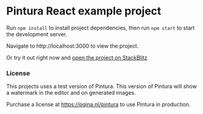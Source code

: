 # Pintura React example project

Run `npm install` to install project dependencies, then run `npm start` to start the development server.

Navigate to http://localhost:3000 to view the project.

Or try it out right now and [open the project on StackBlitz](https://stackblitz.com/github/pqina/pintura-example-react)

### License

This projects uses a test version of Pintura. This version of Pintura will show a watermark in the editor and on generated images.

Purchase a license at https://pqina.nl/pintura to use Pintura in production.

